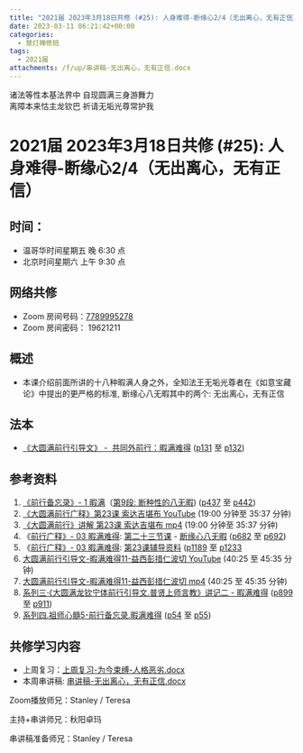 ```yaml
---
title: "2021届 2023年3月18日共修 (#25): 人身难得-断缘心2/4（无出离心，无有正信）"
date: 2023-03-11 06:21:42+00:00
categories:
  - 慧灯禅修班
tags:
  - 2021届
attachments: /f/up/串讲稿-无出离心，无有正信.docx
---
```

<!--StartFragment-->

诸法等性本基法界中 自现圆满三身游舞力\
离障本来怙主龙钦巴 祈请无垢光尊常护我

# 2021届 2023年3月18日共修 (#25): 人身难得-断缘心2/4（无出离心，无有正信）

## 时间：

* 温哥华时间星期五 晚 6:30 点
* 北京时间星期六 上午 9:30 点

## 网络共修

* Zoom 房间号码：[7789995278](https://us02web.zoom.us/j/7789995278?pwd=VjZmbWJFY2k2K0E5RVB2cTNIQmhqUT09)
* Zoom 房间密码： 19621211

## 概述

* 本课介绍前面所讲的十八种暇满人身之外，全知法王无垢光尊者在《如意宝藏论》中提出的更严格的标准, 断缘心八无暇其中的两个: 无出离心，无有正信

## 法本

* [《](https://huidengchanxiu.net/refs/qxgs/qxgs-03xm)[大圆满前行引导文》 -  共同外前行：暇满难得](https://huidengchanxiu.net/books/dymqx/#%E4%B8%80%E6%9A%87%E6%BB%A1%E9%9A%BE%E5%BE%97) ([p131](https://huidengchanxiu.net/books/dymqx/#p131) 至 [p132](https://huidengchanxiu.net/books/dymqx/#p132))

## 参考资料

1. [《前行备忘录》- 1 暇满](https://huidengchanxiu.net/refs/qxbwl/qxxl4-01xm)（[第9段: 断种性的八无暇](https://huidengchanxiu.net/refs/qxbwl/qxxl4-01xm/#%E6%96%AD%E7%A7%8D%E6%80%A7%E7%9A%84%E5%85%AB%E6%97%A0%E6%9A%87)) ([p437](https://huidengchanxiu.net/refs/qxbwl/qxxl4-01xm/#p437) 至 [p442](https://huidengchanxiu.net/refs/qxbwl/qxxl4-01xm/#p442))
2. [《大圆满前行广释》第23课 索达吉堪布 YouTube](https://www.youtube.com/watch?v=1BR06hgsqBE) (19:00 分钟至 35:37 分钟)
3. [《大圆满前行》讲解 第23课 索达吉堪布 mp4](http://huidengchanxiu.net/jmy/007-%e5%a4%a7%e5%9c%86%e6%bb%a1%e5%89%8d%e8%a1%8c%e5%b9%bf%e9%87%8a/007-%e5%89%8d%e8%a1%8c%e5%b9%bf%e9%87%8a%e8%a7%86%e9%a2%91/%e3%80%8a%e5%a4%a7%e5%9c%86%e6%bb%a1%e5%89%8d%e8%a1%8c%e3%80%8b%e8%ae%b2%e8%a7%a3%e7%ac%ac23%e8%af%be.mp4) (19:00 分钟至 35:37 分钟)
4. 《[前行广释》- 03 暇满难得](https://huidengchanxiu.net/refs/qxgs/qxgs-03xm): [第二十三节课](https://huidengchanxiu.net/refs/qxgs/qxgs-03xm/#%E7%AC%AC%E4%BA%8C%E5%8D%81%E4%B8%89%E8%8A%82%E8%AF%BE) - [断缘心八无暇](https://huidengchanxiu.net/refs/qxgs/qxgs-03xm/#%E4%BA%8C%E6%96%AD%E7%BC%98%E5%BF%83%E5%85%AB%E6%97%A0%E6%9A%87) ([p682](https://huidengchanxiu.net/refs/qxgs/qxgs-03xm/#p682) 至 [p692](https://huidengchanxiu.net/refs/qxgs/qxgs-03xm/#p692))
5. 《[前行广释》- 03 暇满难得](https://huidengchanxiu.net/refs/qxgs/fudao/qxgsfd-03xm): [第23课辅导资料](https://huidengchanxiu.net/refs/qxgs/fudao/qxgsfd-03xm/#%E5%89%8D%E8%A1%8C%E5%B9%BF%E9%87%8A%E7%AC%AC23%E8%AF%BE%E8%BE%85%E5%AF%BC%E8%B5%84%E6%96%99) ([p1189](https://huidengchanxiu.net/refs/qxgs/fudao/qxgsfd-03xm/#p1189) 至 [p1233](https://huidengchanxiu.net/refs/qxgs/fudao/qxgsfd-03xm/#p1233)
6. [大圆满前行引导文-暇满难得11-益西彭措仁波切 YouTube](https://www.youtube.com/watch?v=gsjaZna0YRw&list=PL7aUyQTIJqAhd5VvMC0Ll__8JInqzft2t&index=26) (40:25 至 45:35 分钟)
7. [大圆满前行引导文-暇满难得11-益西彭措仁波切 mp4](https://f.huidengchanxiu.net/jmy/xmfw/s3/02/%e5%89%8d%e8%a1%8c%e5%bc%95%e5%af%bc%e6%96%87-%e6%9a%87%e6%bb%a1%e9%9a%be%e5%be%9711.mp4) (40:25 至 45:35 分钟)
8. [系列三·《大圆满龙钦宁体前行引导文.普贤上师言教》讲记二 - 暇满难得](https://huidengchanxiu.net/refs/xmfw/s3-ydw2-xmnd) ([](https://huidengchanxiu.net/refs/xmfw/s3-ydw2-xmnd/#p776)[p899](https://huidengchanxiu.net/refs/xmfw/s3-ydw2-xmnd/#p899) 至 [p911](https://huidengchanxiu.net/refs/xmfw/s3-ydw2-xmnd/#p911))
9. [系列四.祖师心髓5-前行备忘录.暇满难得](https://huidengchanxiu.net/refs/xmfw/s4-zsxs5-qxbwl-xmnd) ([p54](https://huidengchanxiu.net/refs/xmfw/s4-zsxs5-qxbwl-xmnd/#p54) 至 [p55](https://huidengchanxiu.net/refs/xmfw/s4-zsxs5-qxbwl-xmnd/#p55))

## **共修学习内容**

* 上周复习：[](https://www.huidengvan.com/f/up/%E4%B8%8A%E5%91%A8%E5%A4%8D%E4%B9%A0-%E6%81%B6%E4%B8%9A%E6%B6%8C%E7%8E%B0%EF%BC%8C%E4%B8%BA%E4%BB%96%E6%89%80%E8%BD%AC.docx)[](https://www.huidengvan.com/f/up/%E4%B8%8A%E5%91%A8%E5%A4%8D%E4%B9%A0-%E6%9A%82%E7%94%9F%E7%BC%98%E5%A4%8D%E4%B9%A0.docx)[上周复习-为今束缚-人格恶劣.docx](/f/up/上周复习-为今束缚-人格恶劣.docx)
* 本周串讲稿: [](https://www.huidengvan.com/f/up/%E4%B8%B2%E8%AE%B2%E7%A8%BF-%E4%B8%BA%E4%BB%8A%E6%9D%9F%E7%BC%9A-%E4%BA%BA%E6%A0%BC%E6%81%B6%E5%8A%A3.pdf)[串讲稿-无出离心，无有正信.docx](/f/up/串讲稿-无出离心，无有正信.docx)

Zoom播放师兄：Stanley / Teresa

主持+串讲师兄：秋阳卓玛

串讲稿准备师兄：Stanley / Teresa

<!--EndFragment-->